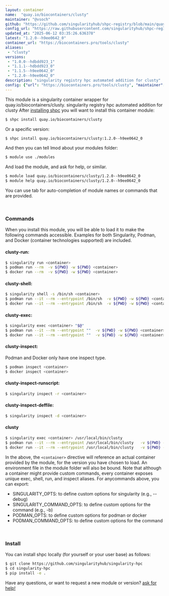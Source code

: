 ```yaml
---
layout: container
name:  "quay.io/biocontainers/clusty"
maintainer: "@vsoch"
github: "https://github.com/singularityhub/shpc-registry/blob/main/quay.io/biocontainers/clusty/container.yaml"
config_url: "https://raw.githubusercontent.com/singularityhub/shpc-registry/main/quay.io/biocontainers/clusty/container.yaml"
updated_at: "2025-06-12 03:35:26.636378"
latest: "1.2.0--h9ee0642_0"
container_url: "https://biocontainers.pro/tools/clusty"
aliases:
 - "clusty"
versions:
 - "1.0.0--hdbdd923_1"
 - "1.1.1--hdbdd923_0"
 - "1.1.5--h9ee0642_0"
 - "1.2.0--h9ee0642_0"
description: "singularity registry hpc automated addition for clusty"
config: {"url": "https://biocontainers.pro/tools/clusty", "maintainer": "@vsoch", "description": "singularity registry hpc automated addition for clusty", "latest": {"1.2.0--h9ee0642_0": "sha256:75bcf205bf7be3d57b6cb35812bb6dac80aedc650eab30bfb5defe73f4617440"}, "tags": {"1.0.0--hdbdd923_1": "sha256:d68ae51f541cd5d7dfa185c25770cbf4cd6f8e96ca1601c07a6ed3bfdbfbccdc", "1.1.1--hdbdd923_0": "sha256:cc6213fb0b6b90e8845377727d19c0258ffc22124c4165d726b24ef983228175", "1.1.5--h9ee0642_0": "sha256:b843fbb6f763bc2e254fba9cd14fac367124c596400c3a2046ae1a23ce623384", "1.2.0--h9ee0642_0": "sha256:75bcf205bf7be3d57b6cb35812bb6dac80aedc650eab30bfb5defe73f4617440"}, "docker": "quay.io/biocontainers/clusty", "aliases": {"clusty": "/usr/local/bin/clusty"}}
---
```


This module is a singularity container wrapper for quay.io/biocontainers/clusty.
singularity registry hpc automated addition for clusty
After [installing shpc](#install) you will want to install this container module:


```bash
$ shpc install quay.io/biocontainers/clusty
```

Or a specific version:

```bash
$ shpc install quay.io/biocontainers/clusty:1.2.0--h9ee0642_0
```

And then you can tell lmod about your modules folder:

```bash
$ module use ./modules
```

And load the module, and ask for help, or similar.

```bash
$ module load quay.io/biocontainers/clusty/1.2.0--h9ee0642_0
$ module help quay.io/biocontainers/clusty/1.2.0--h9ee0642_0
```

You can use tab for auto-completion of module names or commands that are provided.

<br>

### Commands

When you install this module, you will be able to load it to make the following commands accessible.
Examples for both Singularity, Podman, and Docker (container technologies supported) are included.

#### clusty-run:

```bash
$ singularity run <container>
$ podman run --rm  -v ${PWD} -w ${PWD} <container>
$ docker run --rm  -v ${PWD} -w ${PWD} <container>
```

#### clusty-shell:

```bash
$ singularity shell -s /bin/sh <container>
$ podman run --it --rm --entrypoint /bin/sh  -v ${PWD} -w ${PWD} <container>
$ docker run --it --rm --entrypoint /bin/sh  -v ${PWD} -w ${PWD} <container>
```

#### clusty-exec:

```bash
$ singularity exec <container> "$@"
$ podman run --it --rm --entrypoint ""  -v ${PWD} -w ${PWD} <container> "$@"
$ docker run --it --rm --entrypoint ""  -v ${PWD} -w ${PWD} <container> "$@"
```

#### clusty-inspect:

Podman and Docker only have one inspect type.

```bash
$ podman inspect <container>
$ docker inspect <container>
```

#### clusty-inspect-runscript:

```bash
$ singularity inspect -r <container>
```

#### clusty-inspect-deffile:

```bash
$ singularity inspect -d <container>
```


#### clusty

```bash
$ singularity exec <container> /usr/local/bin/clusty
$ podman run --it --rm --entrypoint /usr/local/bin/clusty   -v ${PWD} -w ${PWD} <container> -c " $@"
$ docker run --it --rm --entrypoint /usr/local/bin/clusty   -v ${PWD} -w ${PWD} <container> -c " $@"
```



In the above, the `<container>` directive will reference an actual container provided
by the module, for the version you have chosen to load. An environment file in the
module folder will also be bound. Note that although a container
might provide custom commands, every container exposes unique exec, shell, run, and
inspect aliases. For anycommands above, you can export:

 - SINGULARITY_OPTS: to define custom options for singularity (e.g., --debug)
 - SINGULARITY_COMMAND_OPTS: to define custom options for the command (e.g., -b)
 - PODMAN_OPTS: to define custom options for podman or docker
 - PODMAN_COMMAND_OPTS: to define custom options for the command

<br>

### Install

You can install shpc locally (for yourself or your user base) as follows:

```bash
$ git clone https://github.com/singularityhub/singularity-hpc
$ cd singularity-hpc
$ pip install -e .
```

Have any questions, or want to request a new module or version? [ask for help!](https://github.com/singularityhub/singularity-hpc/issues)